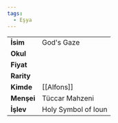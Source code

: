 ```yaml
---  
tags:
  - Eşya  
---  
```

  
|  |  |  
|---|---|  
| **İsim** | God's Gaze|  
| **Okul** | |  
| **Fiyat** | |  
| **Rarity** | |  
| **Kimde** | [[Alfons]]|  
| **Menşei** | Tüccar Mahzeni|  
| **İşlev** | Holy Symbol of Ioun|  
